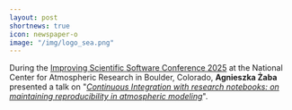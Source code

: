 ```yaml
---
layout: post
shortnews: true
icon: newspaper-o
image: "/img/logo_sea.png"
---
```


During the <a href="https://sea.ucar.edu/iss/2025/">Improving Scientific Software Conference 2025</a> at 
  the National Center for Atmospheric Research in Boulder, Colorado,
  <b>Agnieszka Żaba</b> presented a talk on
  "<em><a href="https://ucar-sea.github.io/SEA-ISS-2025-Continuous-integration-with-research-notebooks/README.html">Continuous Integration with research notebooks: on maintaining reproducibility in atmospheric modeling</a></em>".
